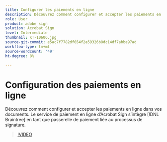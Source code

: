 ```yaml
---
title: Configurer les paiements en ligne
description: Découvrez comment configurer et accepter les paiements en ligne dans vos documents
role: User
product: adobe sign
solution: Acrobat Sign
level: Intermediate
thumbnail: KT-10606.jpg
source-git-commit: e5ac7f7782df654f2a59326b8dc14df7abba97ad
workflow-type: tm+mt
source-wordcount: '49'
ht-degree: 8%

---
```


# Configuration des paiements en ligne

Découvrez comment configurer et accepter les paiements en ligne dans vos documents. Le service de paiement en ligne d’Acrobat Sign s’intègre [!DNL Braintree] en tant que passerelle de paiement liée au processus de signature.

>[!VIDEO](https://video.tv.adobe.com/v/345753?hidetitle=true)


